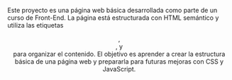 Este proyecto es una página web básica desarrollada como parte de un curso de Front-End. 
La página está estructurada con HTML semántico y utiliza las etiquetas <header>, <main>, y <footer> para organizar el contenido. 
El objetivo es aprender a crear la estructura básica de una página web y prepararla para futuras mejoras con CSS y JavaScript.

